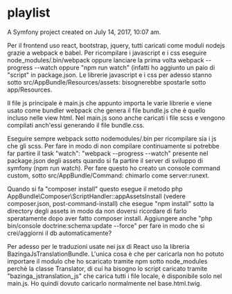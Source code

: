 playlist
=========

A Symfony project created on July 14, 2017, 10:07 am.

Per il frontend uso react, bootstrap, jquery, tutti caricati come moduli nodejs grazie a webpack e babel. Per ricompilare i javascript e i css eseguire node_modules/.bin/webpack oppure lanciare la prima volta webpack --progress --watch oppure "npm run watch" (infatti ho aggiunto un paio di "script" in package.json.
Le librerie javascript e i css per adesso stanno sotto src/AppBundle/Resources/assets: bisognerebbe spostarle sotto app/Resources.

Il file js principale è main.js che appunto importa le varie librerie e viene usato come bundler webpack che genera il file bundle.js che è quello incluso nelle view html. Nel main.js sono anche caricati i file scss e vengono compilati anch'essi generando il file bundle.css.

Eseguire sempre webpack sotto nodemodules/.bin per ricompilare sia i js che gli scss.
Per fare in modo di non compilare continuamente si potrebbe far partire il task "watch": "webpack --progress --watch" presente nel package.json degli assets quando si fa partire il server di sviluppo di symfony (npm run watch).
Per fare questo ho creato un console command custom, sotto src/AppBundle/Command: chimarlo come server:runext.

Quando si fa "composer install" questo esegue il metodo php AppBundle\Composer\ScriptHandler::appAssetsInstall (vedere composer.json, post-command-install) che esegue "npm install" sotto la directory degli assets in modo da non doversi ricordare di farlo speratamente dopo aver fatto composer install. 
Aggiungere anche "php bin/console doctrine:schema:update --force" per fare in modo che si crei/aggiorni il db automaticamente?

Per adesso per le traduzioni usate nei jsx di React uso la libreria BazingaJsTranslationBundle. L'unica cosa è che per caricarla non ho potuto importare il modulo che ho scaricato tramite npm sotto node_modules perchè la classe Translator, di cui ha bisogno lo script caricato tramite "bazinga_jstranslation_js" che carica tutti i file locale, è disponibile solo nel main.js. Ho quindi dovuto caricarlo normalmente nel base.html.twig.

